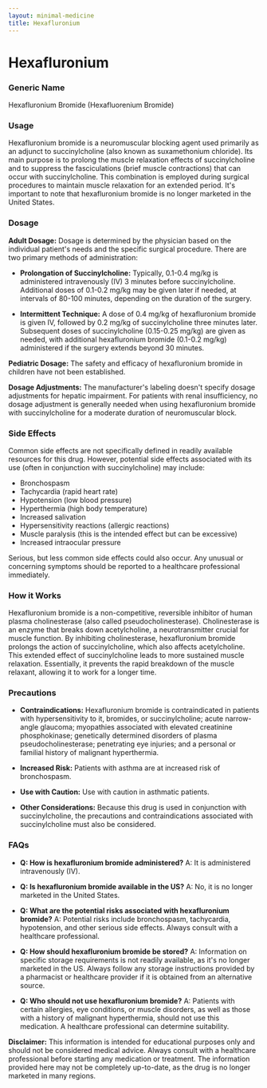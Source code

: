 ```yaml
---
layout: minimal-medicine
title: Hexafluronium
---
```


# Hexafluronium
### Generic Name
Hexafluronium Bromide (Hexafluorenium Bromide)

### Usage
Hexafluronium bromide is a neuromuscular blocking agent used primarily as an adjunct to succinylcholine (also known as suxamethonium chloride).  Its main purpose is to prolong the muscle relaxation effects of succinylcholine and to suppress the fasciculations (brief muscle contractions) that can occur with succinylcholine.  This combination is employed during surgical procedures to maintain muscle relaxation for an extended period.  It's important to note that hexafluronium bromide is no longer marketed in the United States.

### Dosage
**Adult Dosage:**  Dosage is determined by the physician based on the individual patient's needs and the specific surgical procedure. There are two primary methods of administration:

* **Prolongation of Succinylcholine:**  Typically, 0.1-0.4 mg/kg is administered intravenously (IV) 3 minutes before succinylcholine.  Additional doses of 0.1-0.2 mg/kg may be given later if needed, at intervals of 80-100 minutes, depending on the duration of the surgery.

* **Intermittent Technique:** A dose of 0.4 mg/kg of hexafluronium bromide is given IV, followed by 0.2 mg/kg of succinylcholine three minutes later.  Subsequent doses of succinylcholine (0.15-0.25 mg/kg) are given as needed, with additional hexafluronium bromide (0.1-0.2 mg/kg) administered if the surgery extends beyond 30 minutes.


**Pediatric Dosage:** The safety and efficacy of hexafluronium bromide in children have not been established.

**Dosage Adjustments:**  The manufacturer's labeling doesn't specify dosage adjustments for hepatic impairment.  For patients with renal insufficiency, no dosage adjustment is generally needed when using hexafluronium bromide with succinylcholine for a moderate duration of neuromuscular block.


### Side Effects
Common side effects are not specifically defined in readily available resources for this drug. However, potential side effects associated with its use (often in conjunction with succinylcholine) may include:

* Bronchospasm
* Tachycardia (rapid heart rate)
* Hypotension (low blood pressure)
* Hyperthermia (high body temperature)
* Increased salivation
* Hypersensitivity reactions (allergic reactions)
* Muscle paralysis (this is the intended effect but can be excessive)
* Increased intraocular pressure


Serious, but less common side effects could also occur.  Any unusual or concerning symptoms should be reported to a healthcare professional immediately.

### How it Works
Hexafluronium bromide is a non-competitive, reversible inhibitor of human plasma cholinesterase (also called pseudocholinesterase). Cholinesterase is an enzyme that breaks down acetylcholine, a neurotransmitter crucial for muscle function. By inhibiting cholinesterase, hexafluronium bromide prolongs the action of succinylcholine, which also affects acetylcholine.  This extended effect of succinylcholine leads to more sustained muscle relaxation.  Essentially, it prevents the rapid breakdown of the muscle relaxant, allowing it to work for a longer time.


### Precautions
* **Contraindications:** Hexafluronium bromide is contraindicated in patients with hypersensitivity to it, bromides, or succinylcholine; acute narrow-angle glaucoma; myopathies associated with elevated creatinine phosphokinase; genetically determined disorders of plasma pseudocholinesterase; penetrating eye injuries; and a personal or familial history of malignant hyperthermia.

* **Increased Risk:**  Patients with asthma are at increased risk of bronchospasm.

* **Use with Caution:**  Use with caution in asthmatic patients.

* **Other Considerations:**  Because this drug is used in conjunction with succinylcholine, the precautions and contraindications associated with succinylcholine must also be considered.


### FAQs

* **Q: How is hexafluronium bromide administered?** A: It is administered intravenously (IV).

* **Q: Is hexafluronium bromide available in the US?** A: No, it is no longer marketed in the United States.

* **Q: What are the potential risks associated with hexafluronium bromide?** A:  Potential risks include bronchospasm, tachycardia, hypotension, and other serious side effects.  Always consult with a healthcare professional.

* **Q: How should hexafluronium bromide be stored?** A:  Information on specific storage requirements is not readily available, as it's no longer marketed in the US.  Always follow any storage instructions provided by a pharmacist or healthcare provider if it is obtained from an alternative source.

* **Q: Who should not use hexafluronium bromide?** A:  Patients with certain allergies, eye conditions, or muscle disorders, as well as those with a history of malignant hyperthermia, should not use this medication.  A healthcare professional can determine suitability.

**Disclaimer:** This information is intended for educational purposes only and should not be considered medical advice.  Always consult with a healthcare professional before starting any medication or treatment.  The information provided here may not be completely up-to-date, as the drug is no longer marketed in many regions.
